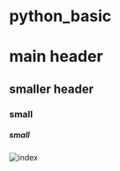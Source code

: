 # python_basic

# main header
## smaller header
### small
##### small
![index](https://user-images.githubusercontent.com/77041372/103737486-49646a00-502d-11eb-8a85-aae4be547e8a.jpg)

